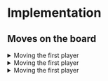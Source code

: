 # Implementation

## Moves on the board

<details>
  <summary>Moving the first player</summary>

```clojure
(deftest first-player-first-move-in-first-column
  (is (= [1 1 0] 
         (insert-at-column-for-player initial-game 0 1))))
```  
</details>

<details>
  <summary>Moving the first player</summary>

```clojure
(deftest second-player-first-move-in-first-column
  (is (= [3 1 2] 
         (insert-at-column-for-player 
          (insert-at-column-for-player initial-game 0 1) 0 2))))
```  
</details>

<details>
  <summary>Moving the first player</summary>

```clojure
(deftest first-player-second-move-in-first-column
  (is (= [7 5 2]
         (insert-at-column-for-player
          (insert-at-column-for-player 
           (insert-at-column-for-player initial-game 0 1) 0 2) 0 1))))
```  
</details>
